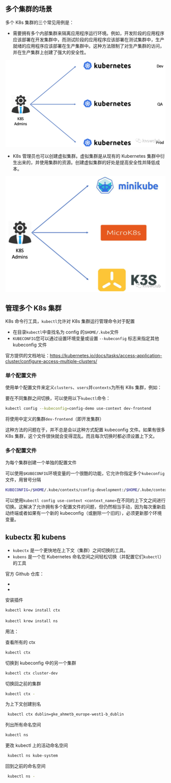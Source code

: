 ## 多个集群的场景

多个 K8s 集群的三个常见用例是：

- 需要拥有多个内部集群来隔离应用程序运行环境。例如，开发阶段的应用程序应该部署在开发集群中，而测试阶段的应用程序应该部署在测试集群中，生产就绪的应用程序应该部署在生产集群中。这种方法限制了对生产集群的访问，并在生产集群上创建了强大的安全性。

<img title="" src=".assets/kubectx%E5%92%8Ckubens/1k47ocfZtlSUZrAUDhhmU3eiaGmicD7vVJvu4323AzRTlM5onOWKnQQTyDibFfvZ1Zt4cdcsk0fGV51dInOvTFy8w.png" alt="" width="726" data-align="center">

- K8s 管理员也可以创建虚拟集群。虚拟集群是从现有的 Kubernetes 集群中衍生出来的，并使用集群的资源。创建虚拟集群的好处是提高安全性并降低成本。

<img title="" src=".assets/kubectx%E5%92%8Ckubens/1k47ocfZtlSUZrAUDhhmU3eiaGmicD7vVJek1Onc72fsxamicwbib6W8127BDNgLM6ez133fv0ZV6pqGAZk1anAbsw.png" alt="" width="525" data-align="center">

## 管理多个 K8s 集群

K8s 命令行工具，`kubectl`允许对 K8s 集群运行管理命令对于配置

- 在目录`kubectl`中查找名为 config 的`$HOME/.kube`文件
- `KUBECONFIG`您可以通过设置环境变量或设置 `--kubeconfig` 标志来指定其他 kubeconfig 文件

官方提供的文档地址：<https://kubernetes.io/docs/tasks/access-application-cluster/configure-access-multiple-clusters/>

### 单个配置文件

使用单个配置文件来定义`clusters`、`users`并`contexts`为所有 K8s 集群，例如：

要在不同集群之间切换，可以使用以下`kubectl`命令：

```bash
kubectl config --kubeconfig=config-demo use-context dev-frontend
```

将使用中定义的集群`dev-frontend`（即开发集群）

这种方法的问题在于，并不总是会以这种方式配置 kubeconfig 文件。如果有很多 K8s 集群，这个文件很快就会变得混乱。而且每次切换时都必须设置上下文。

### 多个配置文件

为每个集群创建一个单独的配置文件

可以使用`$KUBECONFIG`环境变量的一个很酷的功能，它允许你指定多个`kubeconfig`文件，用冒号分隔

```bash
KUBECONFIG=/$HOME/.kube/contexts/config-development:/$HOME/.kube/contexts/config-scratch
```

可以使用`kubectl config use-context <context_name>`在不同的上下文之间进行切换。这解决了允许拥有多个配置文件的问题，但仍然相当手动，因为每次重新启动终端或者如果有一个新的 kubeconfig（或删除一个旧的），必须更新那个环境变量。

## kubectx 和 kubens

- `kubectx` 是一个更快地在上下文（集群）之间切换的工具。
- `kubens` 是一个在 Kubernetes 命名空间之间轻松切换（并配置它们`kubectl`）的工具

官方 Github 仓库：

- 
- 

安装插件

```bash
kubectl krew install ctx

kubectl krew install ns
```

用法：

查看所有的 ctx

```bash
kubectl ctx
```

切换到 kubeconfig 中的另一个集群

```bash
kubectl ctx cluster-dev
```

切换回之前的集群

```bash
kubectl ctx -
```

为上下文创建别名

```bash
 kubectl ctx dublin=gke_ahmetb_europe-west1-b_dublin
```

列出所有命名空间

```bash
kubectl ns
```

更改 kubectl 上的活动命名空间

```bash
 kubectl ns kube-system
```

回到之前的命名空间

```bash
 kubectl ns -
```
